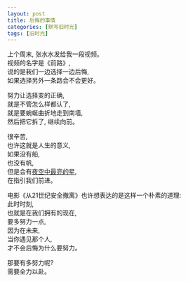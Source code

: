 ```yaml
---
layout: post
title: 后悔的事情
categories: [默写旧时光]
tags: [旧时光]
---
```


上个周末, 张水水发给我一段视频。  
视频的名字是《前路》,   
说的是我们一边选择一边后悔,   
如果选择另外一条路会不会更好。   

努力让选择变的正确,   
就是不管怎么样都认了,   
就是要蜿蜒曲折地走到南墙,   
然后把它拆了, 继续向前。

很辛苦,    
也许这就是人生的意义,   
如果没有船,   
也没有帆,   
但是会有[夜空中最亮的星](https://music.163.com/song?id=25706282&userid=2539497),   
在指引我们前进。

电影《从21世纪安全撤离》也许想表达的是这样一个朴素的道理:   
此时时刻,   
也就是在我们拥有的现在,   
要多努力一点,     
因为在未来,   
当你遇见那个人,     
才不会后悔为什么要努力。

那要有多努力呢?        
需要全力以赴。   



 


